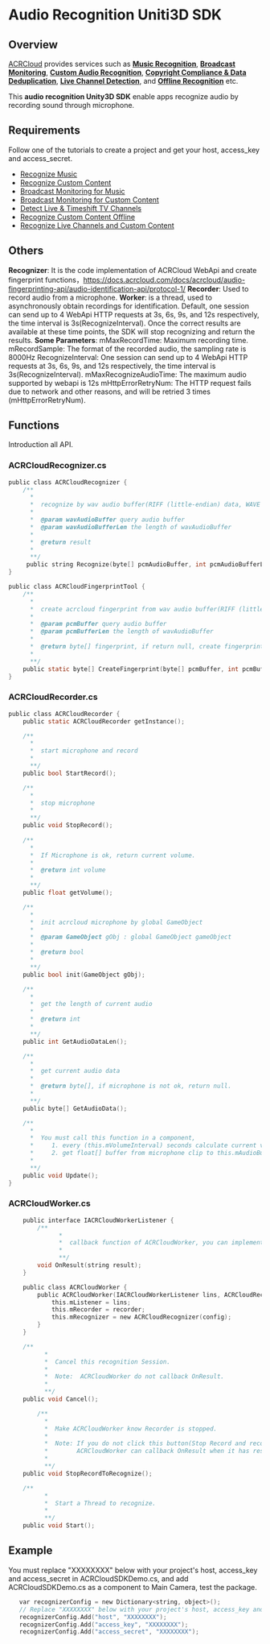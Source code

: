 # Audio Recognition Uniti3D SDK

## Overview
  [ACRCloud](https://www.acrcloud.com/) provides services such as **[Music Recognition](https://www.acrcloud.com/music-recognition)**, **[Broadcast Monitoring](https://www.acrcloud.com/broadcast-monitoring/)**, **[Custom Audio Recognition](https://www.acrcloud.com/second-screen-synchronization%e2%80%8b/)**, **[Copyright Compliance & Data Deduplication](https://www.acrcloud.com/copyright-compliance-data-deduplication/)**, **[Live Channel Detection](https://www.acrcloud.com/live-channel-detection/)**, and **[Offline Recognition](https://www.acrcloud.com/offline-recognition/)** etc.<br>
  
  This **audio recognition Unity3D SDK** enable apps recognize audio by recording sound through microphone. 

## Requirements
Follow one of the tutorials to create a project and get your host, access_key and access_secret.

 * [Recognize Music](https://docs.acrcloud.com/tutorials/recognize-music)
 * [Recognize Custom Content](https://docs.acrcloud.com/tutorials/recognize-custom-content)
 * [Broadcast Monitoring for Music](https://docs.acrcloud.com/tutorials/broadcast-monitoring-for-music)
 * [Broadcast Monitoring for Custom Content](https://docs.acrcloud.com/tutorials/broadcast-monitoring-for-custom-content)
 * [Detect Live & Timeshift TV Channels](https://docs.acrcloud.com/tutorials/detect-live-and-timeshift-tv-channels)
 * [Recognize Custom Content Offline](https://docs.acrcloud.com/tutorials/recognize-custom-content-offline)
 * [Recognize Live Channels and Custom Content](https://docs.acrcloud.com/tutorials/recognize-tv-channels-and-custom-content)


## Others
**Recognizer**: It is the code implementation of ACRCloud WebApi and create fingerprint functions，https://docs.acrcloud.com/docs/acrcloud/audio-fingerprinting-api/audio-identification-api/protocol-1/
**Recorder**: Used to record audio from a microphone.
**Worker**: is a thread, used to asynchronously obtain recordings for identification. Default, one session can send up to 4 WebApi HTTP requests at 3s, 6s, 9s, and 12s respectively, the time interval is 3s(RecognizeInterval).
Once the correct results are available at these time points, the SDK will stop recognizing and return the results.
**Some Parameters**:
mMaxRecordTime: Maximum recording time.
mRecordSample: The format of the recorded audio, the sampling rate is 8000Hz
RecognizeInterval: One session can send up to 4 WebApi HTTP requests at 3s, 6s, 9s, and 12s respectively, the time interval is 3s(RecognizeInterval).
mMaxRecognizeAudioTime: The maximum audio supported by webapi is 12s
mHttpErrorRetryNum: The HTTP request fails due to network and other reasons, and will be retried 3 times (mHttpErrorRetryNum).

## Functions
Introduction all API.
### ACRCloudRecognizer.cs
```c
public class ACRCloudRecognizer {
    /**
      *
      *  recognize by wav audio buffer(RIFF (little-endian) data, WAVE audio, Microsoft PCM, 16 bit, mono 8000 Hz) 
      *
      *  @param wavAudioBuffer query audio buffer
      *  @param wavAudioBufferLen the length of wavAudioBuffer
      *  
      *  @return result 
      *
      **/
     public string Recognize(byte[] pcmAudioBuffer, int pcmAudioBufferLen);
}

public class ACRCloudFingerprintTool {
    /**
      *
      *  create acrcloud fingerprint from wav audio buffer(RIFF (little-endian) data, WAVE audio, Microsoft PCM, 16 bit, mono 8000 Hz) 
      *
      *  @param pcmBuffer query audio buffer
      *  @param pcmBufferLen the length of wavAudioBuffer
      *  
      *  @return byte[] fingerprint, if return null, create fingerprint error 
      *
      **/
    public static byte[] CreateFingerprint(byte[] pcmBuffer, int pcmBufferLen);
}
```
### ACRCloudRecorder.cs
```c
public class ACRCloudRecorder {
    public static ACRCloudRecorder getInstance();

    /**
      *
      *  start microphone and record
      * 
      **/
    public bool StartRecord();

    /**
      *
      *  stop microphone
      * 
      **/
    public void StopRecord();
    
    /**
      *
      *  If Microphone is ok, return current volume.
      *  
      *  @return int volume
      *
      **/
    public float getVolume();

    /**
      *
      *  init acrcloud microphone by global GameObject
      *
      *  @param GameObject gObj : global GameObject gameObject
      *  
      *  @return bool
      *
      **/
    public bool init(GameObject gObj);

    /**
      *
      *  get the length of current audio
      *
      *  @return int
      *
      **/
    public int GetAudioDataLen();

    /**
      *
      *  get current audio data
      * 
      *  @return byte[], if microphone is not ok, return null.
      *
      **/
    public byte[] GetAudioData();

    /**
      *
      *  You must call this function in a component,
      *     1. every (this.mVolumeInterval) seconds calculate current volume.
      *     2. get float[] buffer from microphone clip to this.mAudioBuffer and tranform Float[] to Short[].
      * 
      **/
    public void Update();
}
```

### ACRCloudWorker.cs
```c
	public interface IACRCloudWorkerListener {
	    /**
              *
              *  callback function of ACRCloudWorker, you can implement in a component script.
              *
              **/
		void OnResult(string result);
	}

	public class ACRCloudWorker {
	    public ACRCloudWorker(IACRCloudWorkerListener lins, ACRCloudRecorder recorder, IDictionary<string, object> config) {
	    	this.mListener = lins;
	    	this.mRecorder = recorder;
	    	this.mRecognizer = new ACRCloudRecognizer(config);
	    }
	}

   	/**
          *
          *  Cancel this recognition Session.
          * 
          *  Note:  ACRCloudWorker do not callback OnResult.
          * 
          **/
	public void Cancel();

    	/**
          *
          *  Make ACRCloudWorker know Recorder is stopped.
          * 
          *  Note: If you do not click this button(Stop Record and recognize), 
          *        ACRCloudWorker can callback OnResult when it has result.
          * 
          **/
	public void StopRecordToRecognize();

	/**
          *
          *  Start a Thread to recognize.
          * 
          **/
	public void Start();
```

## Example
You must replace "XXXXXXXX" below with your project's host, access_key and access_secret in ACRCloudSDKDemo.cs, 
and add ACRCloudSDKDemo.cs as a component to Main Camera, test the package.
```c
   var recognizerConfig = new Dictionary<string, object>();
   // Replace "XXXXXXXX" below with your project's host, access_key and access_secret
   recognizerConfig.Add("host", "XXXXXXXX");
   recognizerConfig.Add("access_key", "XXXXXXXX");
   recognizerConfig.Add("access_secret", "XXXXXXXX"); 
```
